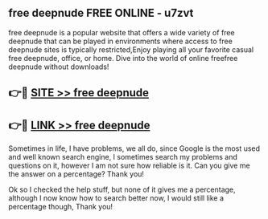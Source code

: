 ## free deepnude FREE ONLINE - u7zvt

free deepnude is a popular website that offers a wide variety of free deepnude that can be played in environments where access to free deepnude sites is typically restricted,Enjoy playing all your favorite casual free deepnude, office, or home. Dive into the world of online freefree deepnude without downloads!

## 👉🔴 [SITE >> free deepnude](http://news.freeplayer.one?title=free_deepnude&ref=FRRE)

## 👉🔴 [LINK >> free deepnude](http://news.freeplayer.one?title=free_deepnude&ref=FREE)

Sometimes in life, I have problems, we all do, since Google is the most used and well known search engine, I sometimes search my problems and questions on it, however I am not sure how reliable is it. Can you give me the answer on a percentage? Thank you!

Ok so I checked the help stuff, but none of it gives me a percentage, although I now know how to search better now, I would still like a percentage though, Thank you!
